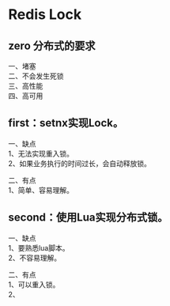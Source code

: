 # Redis Lock
## zero 分布式的要求
一、堵塞<br>
二、不会发生死锁<br>
三、高性能<br>
四、高可用<br>

## first：setnx实现Lock。
一、缺点<br>
1、无法实现重入锁。<br>
2、如果业务执行的时间过长，会自动释放锁。<br>

二、有点<br>
1、简单、容易理解。

## second：使用Lua实现分布式锁。
一、缺点<br>
1、要熟悉lua脚本。<br>
2、不容易理解。

二、有点<br>
1、可以重入锁。<br>
2、
